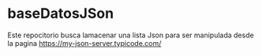 # baseDatosJSon
Este repocitorio busca lamacenar una lista Json para ser manipulada desde la pagina https://my-json-server.typicode.com/
